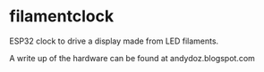 # filamentclock
ESP32 clock to drive a display made from LED filaments. 

A write up of the hardware can be found at andydoz.blogspot.com
